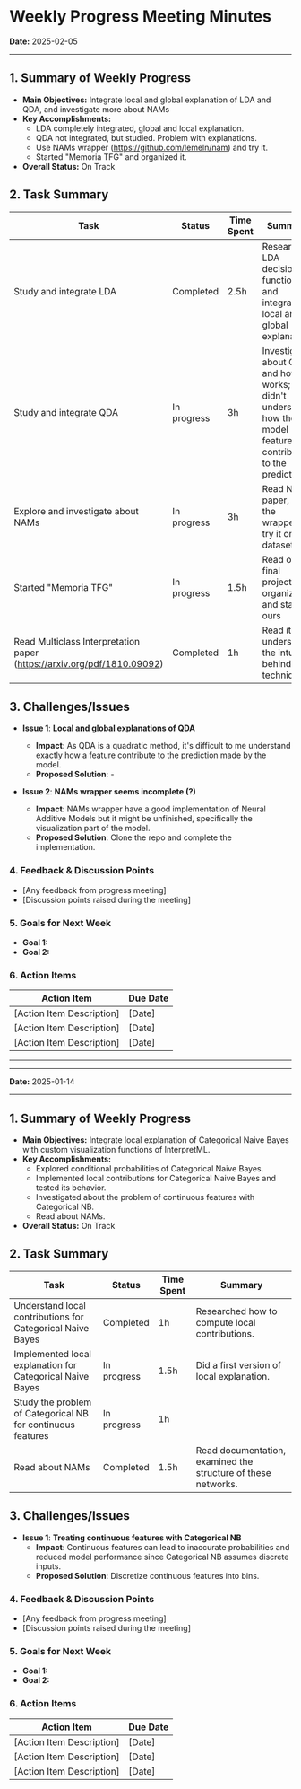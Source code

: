 
# Weekly Progress Meeting Minutes

**Date:** 2025-02-05

---

## 1. Summary of Weekly Progress  

- **Main Objectives:** Integrate local and global explanation of LDA and QDA, and investigate more about NAMs
- **Key Accomplishments:**
  - LDA completely integrated, global and local explanation.  
  - QDA not integrated, but studied. Problem with explanations. 
  - Use NAMs wrapper (https://github.com/lemeln/nam) and try it.
  - Started "Memoria TFG" and organized it.
- **Overall Status:** On Track  

## 2. Task Summary  

| Task                                   | Status     | Time Spent | Summary                                                                                  |  
|----------------------------------------|------------|------------|------------------------------------------------------------------------------------------|  
| Study and integrate LDA | Completed | 2.5h | Researched LDA decision function and integrated local and global explanation. |  
| Study and integrate QDA | In progress | 3h | Investigated about QDA and how it works; didn't understand how the model features contributes to the prediction |  
| Explore and investigate about NAMs | In progress | 3h | Read NAMs paper, used the wrapper, try it on two datasets |  
| Started "Memoria TFG" | In progress | 1.5h | Read other final projects, organized and started ours |  
| Read Multiclass Interpretation paper (https://arxiv.org/pdf/1810.09092) |  Completed | 1h | Read it and understand the intuition behind API technique |  

## 3. Challenges/Issues  

- **Issue 1**: **Local and global explanations of QDA**  
  - **Impact**: As QDA is a quadratic method, it's difficult to me understand exactly how a feature contribute to the prediction made by the model.
  - **Proposed Solution**: -

- **Issue 2**: **NAMs wrapper seems incomplete (?)**  
  - **Impact**: NAMs wrapper have a good implementation of Neural Additive Models but it might be unfinished, specifically the visualization part of the model. 
  - **Proposed Solution**: Clone the repo and complete the implementation.

### 4. Feedback & Discussion Points
- [Any feedback from progress meeting]
- [Discussion points raised during the meeting]

### 5. Goals for Next Week
- **Goal 1:** 
- **Goal 2:** 

### 6. Action Items
| Action Item | Due Date |
|-------------|----------|
| [Action Item Description] | [Date] |
| [Action Item Description] | [Date] |
| [Action Item Description] | [Date] |

---
---

**Date:** 2025-01-14

---

## 1. Summary of Weekly Progress  

- **Main Objectives:** Integrate local explanation of Categorical Naive Bayes with custom visualization functions of InterpretML. 
- **Key Accomplishments:**
  - Explored conditional probabilities of Categorical Naive Bayes.  
  - Implemented local contributions for Categorical Naive Bayes and tested its behavior.  
  - Investigated about the problem of continuous features with Categorical NB.  
  - Read about NAMs.
- **Overall Status:** On Track  

## 2. Task Summary  

| Task                                   | Status     | Time Spent | Summary                                                                                  |  
|----------------------------------------|------------|------------|------------------------------------------------------------------------------------------|  
| Understand local contributions for Categorical Naive Bayes | Completed | 1h | Researched how to compute local contributions. |  
| Implemented local explanation for Categorical Naive Bayes | In progress | 1.5h | Did a first version of local explanation. |  
| Study the problem of Categorical NB for continuous features | In progress | 1h |  |  
| Read about NAMs | Completed | 1.5h | Read documentation, examined the structure of these networks. |  

## 3. Challenges/Issues  

- **Issue 1**: **Treating continuous features with Categorical NB**  
  - **Impact**: Continuous features can lead to inaccurate probabilities and reduced model performance since Categorical NB assumes discrete inputs.
  - **Proposed Solution**: Discretize continuous features into bins.

### 4. Feedback & Discussion Points
- [Any feedback from progress meeting]
- [Discussion points raised during the meeting]

### 5. Goals for Next Week
- **Goal 1:** 
- **Goal 2:** 

### 6. Action Items
| Action Item | Due Date |
|-------------|----------|
| [Action Item Description] | [Date] |
| [Action Item Description] | [Date] |
| [Action Item Description] | [Date] |

